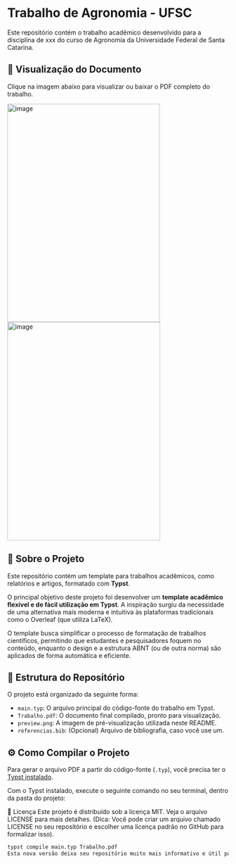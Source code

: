 # Trabalho de Agronomia - UFSC

Este repositório contém o trabalho acadêmico desenvolvido para a disciplina de xxx do curso de Agronomia da Universidade Federal de Santa Catarina.

## 📄 Visualização do Documento

Clique na imagem abaixo para visualizar ou baixar o PDF completo do trabalho.

<img width="347" height="496" alt="image" src="https://github.com/user-attachments/assets/1fd91e3c-950f-4ca4-962c-627b0cf74a85" />
<img width="348" height="497" alt="image" src="https://github.com/user-attachments/assets/50702bee-9ae6-4cb3-a41a-5e81eef9c14f" />


## 📝 Sobre o Projeto

Este repositório contém um template para trabalhos acadêmicos, como relatórios e artigos, formatado com **Typst**.

O principal objetivo deste projeto foi desenvolver um **template acadêmico flexível e de fácil utilização em Typst**. A inspiração surgiu da necessidade de uma alternativa mais moderna e intuitiva às plataformas tradicionais como o Overleaf (que utiliza LaTeX).

O template busca simplificar o processo de formatação de trabalhos científicos, permitindo que estudantes e pesquisadores foquem no conteúdo, enquanto o design e a estrutura ABNT (ou de outra norma) são aplicados de forma automática e eficiente.

## 📂 Estrutura do Repositório

O projeto está organizado da seguinte forma:

-   `main.typ`: O arquivo principal do código-fonte do trabalho em Typst.
-   `Trabalho.pdf`: O documento final compilado, pronto para visualização.
-   `preview.png`: A imagem de pré-visualização utilizada neste README.
-   `referencias.bib`: (Opcional) Arquivo de bibliografia, caso você use um.

## ⚙️ Como Compilar o Projeto

Para gerar o arquivo PDF a partir do código-fonte (`.typ`), você precisa ter o [Typst instalado](httpss://github.com/typst/typst#installation ).

Com o Typst instalado, execute o seguinte comando no seu terminal, dentro da pasta do projeto:

📜 Licença
Este projeto é distribuído sob a licença MIT. Veja o arquivo LICENSE para mais detalhes.
(Dica: Você pode criar um arquivo chamado LICENSE no seu repositório e escolher uma licença padrão no GitHub para formalizar isso).


```bash
typst compile main.typ Trabalho.pdf
Esta nova versão deixa seu repositório muito mais informativo e útil para quem o visita.
